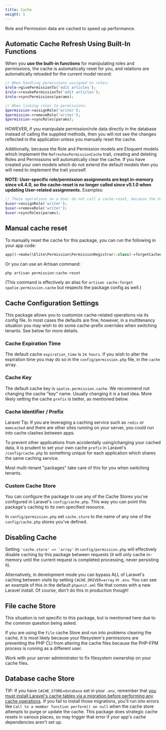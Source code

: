 ```yaml
---
title: Cache
weight: 5
---
```


Role and Permission data are cached to speed up performance.

## Automatic Cache Refresh Using Built-In Functions

When you **use the built-in functions** for manipulating roles and permissions, the cache is automatically reset for you, and relations are automatically reloaded for the current model record:

```php
// When handling permissions assigned to roles:
$role->givePermissionTo('edit articles');
$role->revokePermissionTo('edit articles');
$role->syncPermissions(params);

// When linking roles to permissions:
$permission->assignRole('writer');
$permission->removeRole('writer');
$permission->syncRoles(params);
```

HOWEVER, if you manipulate permission/role data directly in the database instead of calling the supplied methods, then you will not see the changes reflected in the application unless you manually reset the cache.

Additionally, because the Role and Permission models are Eloquent models which implement the `RefreshesPermissionCache` trait, creating and deleting Roles and Permissions will automatically clear the cache. If you have created your own models which do not extend the default models then you will need to implement the trait yourself.

**NOTE: User-specific role/permission assignments are kept in-memory since v4.4.0, so the cache-reset is no longer called since v5.1.0 when updating User-related assignments.**
Examples:

```php
// These operations on a User do not call a cache-reset, because the User-related assignments are in-memory.
$user->assignRole('writer');
$user->removeRole('writer');
$user->syncRoles(params);
```

## Manual cache reset

To manually reset the cache for this package, you can run the following in your app code:

```php
app()->make(\Elite\Permission\PermissionRegistrar::class)->forgetCachedPermissions();
```

Or you can use an Artisan command:

```bash
php artisan permission:cache-reset
```

(This command is effectively an alias for `artisan cache:forget spatie.permission.cache` but respects the package config as well.)

## Cache Configuration Settings

This package allows you to customize cache-related operations via its config file. In most cases the defaults are fine; however, in a multitenancy situation you may wish to do some cache-prefix overrides when switching tenants. See below for more details.

### Cache Expiration Time

The default cache `expiration_time` is `24 hours`.
If you wish to alter the expiration time you may do so in the `config/permission.php` file, in the `cache` array.

### Cache Key

The default cache key is `spatie.permission.cache`.
We recommend not changing the cache "key" name. Usually changing it is a bad idea. More likely setting the cache `prefix` is better, as mentioned below.

### Cache Identifier / Prefix

Laravel Tip: If you are leveraging a caching service such as `redis` or `memcached` and there are other sites running on your server, you could run into cache clashes between apps.

To prevent other applications from accidentally using/changing your cached data, it is prudent to set your own cache `prefix` in Laravel's `/config/cache.php` to something unique for each application which shares the same caching service.

Most multi-tenant "packages" take care of this for you when switching tenants.

### Custom Cache Store

You can configure the package to use any of the Cache Stores you've configured in Laravel's `config/cache.php`. This way you can point this package's caching to its own specified resource.

In `config/permission.php` set `cache.store` to the name of any one of the `config/cache.php` stores you've defined.

## Disabling Cache

Setting `'cache.store' => 'array'` in `config/permission.php` will effectively disable caching by this package between requests (it will only cache in-memory until the current request is completed processing, never persisting it).

Alternatively, in development mode you can bypass ALL of Laravel's caching between visits by setting `CACHE_DRIVER=array` in `.env`. You can see an example of this in the default `phpunit.xml` file that comes with a new Laravel install. Of course, don't do this in production though!

## File cache Store

This situation is not specific to this package, but is mentioned here due to the common question being asked.

If you are using the `File` cache Store and run into problems clearing the cache, it is most likely because your filesystem's permissions are preventing the PHP CLI from altering the cache files because the PHP-FPM process is running as a different user.

Work with your server administrator to fix filesystem ownership on your cache files.

## Database cache Store

TIP: If you have `CACHE_STORE=database` set in your `.env`, remember that [you must install Laravel's cache tables via a migration before performing any cache operations](https://laravel.com/docs/cache#prerequisites-database). If you fail to install those migrations, you'll run into errors like `Call to a member function perform() on null` when the cache store attempts to purge or update the cache. This package does strategic cache resets in various places, so may trigger that error if your app's cache dependencies aren't set up.
